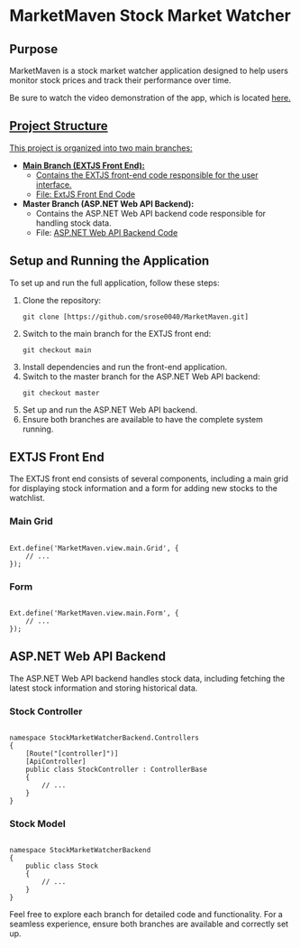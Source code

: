 <!DOCTYPE html>
<html lang="en">
<head>
  <meta charset="UTF-8">
  <meta name="viewport" content="width=device-width, initial-scale=1.0">
</head>
<body>

<h1>MarketMaven Stock Market Watcher</h1>

<h2>Purpose</h2>
<p>MarketMaven is a stock market watcher application designed to help users monitor stock prices and track their performance over time.</p>
<p>Be sure to watch the video demonstration of the app, which is located <a href="https://github.com/srose0040/MarketMaven/tree/main/Video%20Demonstration%20Of%20App">here.</p>

<h2>Project Structure</h2>

<p>This project is organized into two main branches:</p>

<ul>
  <li><strong>Main Branch (EXTJS Front End):</strong>
    <ul>
      <li>Contains the EXTJS front-end code responsible for the user interface.</li>
      <li>File: <a href="https://github.com/srose0040/MarketMaven/tree/main">ExtJS Front End Code</a></li>
    </ul>
  </li>
  <li><strong>Master Branch (ASP.NET Web API Backend):</strong>
    <ul>
      <li>Contains the ASP.NET Web API backend code responsible for handling stock data.</li>
      <li>File: <a href="https://github.com/srose0040/MarketMaven/tree/master">ASP.NET Web API Backend Code</a></li>
    </ul>
  </li>
</ul>

<h2>Setup and Running the Application</h2>

<p>To set up and run the full application, follow these steps:</p>

<ol>
  <li>Clone the repository:</li>
  <pre><code>git clone [https://github.com/srose0040/MarketMaven.git]</code></pre>

  <li>Switch to the main branch for the EXTJS front end:</li>
  <pre><code>git checkout main</code></pre>

  <li>Install dependencies and run the front-end application.</li>

  <li>Switch to the master branch for the ASP.NET Web API backend:</li>
  <pre><code>git checkout master</code></pre>

  <li>Set up and run the ASP.NET Web API backend.</li>

  <li>Ensure both branches are available to have the complete system running.</li>
</ol>

<h2>EXTJS Front End</h2>

<p>The EXTJS front end consists of several components, including a main grid for displaying stock information and a form for adding new stocks to the watchlist.</p>

<h3>Main Grid</h3>
<pre><code>
Ext.define('MarketMaven.view.main.Grid', {
    // ...
});
</code></pre>

<h3>Form</h3>
<pre><code>
Ext.define('MarketMaven.view.main.Form', {
    // ...
});
</code></pre>

<h2>ASP.NET Web API Backend</h2>

<p>The ASP.NET Web API backend handles stock data, including fetching the latest stock information and storing historical data.</p>

<h3>Stock Controller</h3>
<pre><code>
namespace StockMarketWatcherBackend.Controllers
{
    [Route("[controller]")]
    [ApiController]
    public class StockController : ControllerBase
    {
        // ...
    }
}
</code></pre>

<h3>Stock Model</h3>
<pre><code>
namespace StockMarketWatcherBackend
{
    public class Stock
    {
        // ...
    }
}
</code></pre>

<p>Feel free to explore each branch for detailed code and functionality. For a seamless experience, ensure both branches are available and correctly set up.</p>

</body>
</html>

